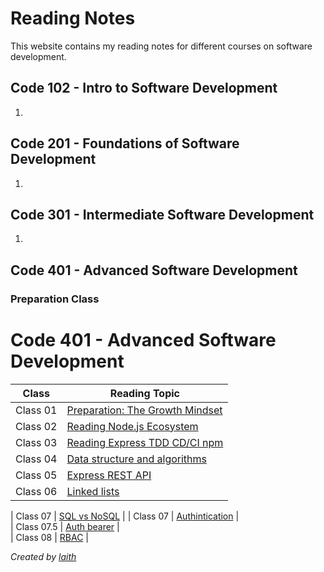 # Reading Notes

This website contains my reading notes for different courses on software development.

## Code 102 - Intro to Software Development
1. 
## Code 201 - Foundations of Software Development
1. 

## Code 301 - Intermediate Software Development
1. 

## Code 401 - Advanced Software Development
### Preparation Class
# Code 401 - Advanced Software Development

| Class    | Reading Topic                                                   |
|----------|-----------------------------------------------------------------|
| Class 01 | [Preparation: The Growth Mindset](./401-notess/prep-class/preparation-growth-mindset.md)                     |
| Class 02 | [Reading Node.js Ecosystem](./401-notess/class-01/reading-nodejs-ecosystem.md)                          |
| Class 03 | [Reading Express TDD CD/CI npm](./401-notess/class-01/reading-express-tdd-cd-ci-npm.md)                     |
| Class 04 | [Data structure and algorithms](./401-notess/class-01/data-structe-algorithims.md)                          |
| Class 05 | [Express REST API](./401-notess/class-02/Express-REST-API-PREP.md)                             |
| Class 06 | [Linked lists](./401-notess/class-03/linkedlist.md)               

| Class 07 | [SQL vs NoSQL](./401-notess/class-05.md)                     |
| Class 07 | [Authintication](./401-notess/auth.md)                             |    
| Class 07.5 | [Auth bearer](./401-notess/class07/readme.md)                         |                   
| Class 08 | [RBAC](./401-notess/class-08/readme.md)                                    |
            
    

*Created by [laith](https://github.com/laith-vlad)*
